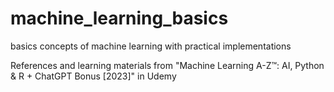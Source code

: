 # machine_learning_basics
basics concepts of machine learning with practical implementations 

References and learning materials from "Machine Learning A-Z™: AI, Python & R + ChatGPT Bonus [2023]" in Udemy
